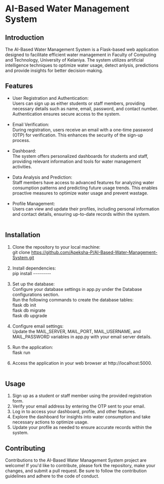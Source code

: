 # AI-Based Water Management System
## Introduction
The AI-Based Water Management System is a Flask-based web application designed to facilitate efficient water management in Faculty of Computing and Technology, University of Kelaniya. The system utilizes artificial intelligence techniques to optimize water usage, detect anlysis, predictions and provide insights for better decision-making.

## Features
<ul>
  <li>User Registration and Authentication:</li>
Users can sign up as either students or staff members, providing necessary details such as name, email, password, and contact number. Authentication ensures secure access to the system.<br><br>

<li>Email Verification:</li>
During registration, users receive an email with a one-time password (OTP) for verification. This enhances the security of the sign-up process.<br><br>

<li>Dashboard:</li>
The system offers personalized dashboards for students and staff, providing relevant information and tools for water management activities.<br><br>

<li>Data Analysis and Prediction:</li>
Staff members have access to advanced features for analyzing water consumption patterns and predicting future usage trends. This enables proactive measures to optimize water usage and prevent wastage.<br><br>

<li>Profile Management:</li>
Users can view and update their profiles, including personal information and contact details, ensuring up-to-date records within the system.<br><br>
</ul>

## Installation
1. Clone the repository to your local machine:<br>
   git clone https://github.com/Apeksha-P/AI-Based-Water-Management-System.git<br><br>
2. Install dependencies:<br>
   pip install ---------<br><br>
3. Set up the database:<br>
  Configure your database settings in app.py under the Database configurations section.<br>
  Run the following commands to create the database tables:<br>
    flask db init<br>
    flask db migrate<br>
    flask db upgrade<br><br>
4. Configure email settings:<br>
  Update the MAIL_SERVER, MAIL_PORT, MAIL_USERNAME, and MAIL_PASSWORD variables in app.py with your email server details.<br><br>
5. Run the application:<br>
  flask run<br><br>
6. Access the application in your web browser at http://localhost:5000.<br><br>

## Usage
<ol>
  <li>Sign up as a student or staff member using the provided registration form.</li>
  <li>Verify your email address by entering the OTP sent to your email.</li>
  <li>Log in to access your dashboard, profile, and other features.</li>
  <li>Explore the dashboard for insights into water consumption and take necessary actions to optimize usage.</li>
  <li>Update your profile as needed to ensure accurate records within the system.</li>
</ol>

## Contributing
Contributions to the AI-Based Water Management System project are welcome! If you'd like to contribute, please fork the repository, make your changes, and submit a pull request. Be sure to follow the contribution guidelines and adhere to the code of conduct.

